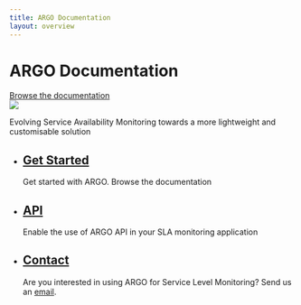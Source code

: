 ```yaml
---
title: ARGO Documentation
layout: overview
---
```


<div class="wrapper feature">
	<h1>ARGO Documentation</h1>
	<a href="/guides/overview/" class="button">Browse the documentation</a>
	<div class="handle-pid-logo">
		<img src="/shared/images/argo-arch-overview.png"  />
		<span class="caption simple-caption">  
		<p>Evolving Service Availability Monitoring towards a more lightweight and customisable solution</p>  
		</span> 
	</div>


</div>

<div class="full-width-divider">
	<ul class="wrapper highlights">
		<li class="highlight-module">
			<a href="/guides/overview/"><span class="big-icon glyphicon-book"></span></a>
			<h2><a href="/guides/overview/">Get Started</a></h2>
			<p>Get started with ARGO. Browse the documentation</p>
		</li>
		<li class="highlight-module">
			<a href="/guides/api/"><span class="big-icon glyphicon-list-alt"></span></a>
			<h2><a href="/guides/api/">API</a></h2>
			<p>Enable the use of ARGO API in your SLA monitoring application</p>
		</li>
		<li class="highlight-module">
			<a href="mailto:argo-ggus-support@grnet.gr" target='blank'><span class="big-icon glyphicon-envelope"></span></a>
			<h2><a href="mailto:argo-ggus-support@grnet.gr" target="blank">Contact</a></h2>
			<p>Are you interested in using ARGO for Service Level Monitoring? Send us an <a href='mailto:argo-ggus-support@grnet.gr' target='blank'>email</a>.</p>
		</li>
	</ul>
</div>
